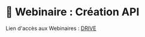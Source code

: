 # 🚀 Webinaire : Création API 

Lien d'accès aux Webinaires : [DRIVE](https://drive.google.com/drive/folders/1tGioErerdxiBO8l9yT8xR7jRZkj-AVrl?usp=sharing)